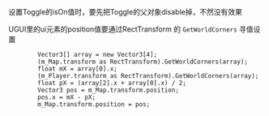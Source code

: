 设置Toggle的isOn值时，要先把Toggle的父对象disable掉，不然没有效果

UGUI里的ui元素的position值要通过RectTransform 的 `GetWorldCorners` 寻值设置
```
        Vector3[] array = new Vector3[4];
        (m_Map.transform as RectTransform).GetWorldCorners(array);
        float mX = array[0].x;
        (m_Player.transform as RectTransform).GetWorldCorners(array);
        float pX = (array[2].x + array[0].x) / 2;
        Vector3 pos = m_Map.transform.position;
        pos.x = mX - pX;
        m_Map.transform.position = pos;
```